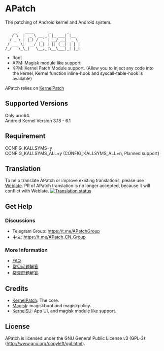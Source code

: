 # APatch

The patching of Android kernel and Android system.

``` shell
    _    ____       _       _     
   / \  |  _ \ __ _| |_ ___| |__  
  / _ \ | |_) / _` | __/ __| '_ \ 
 / ___ \|  __/ (_| | || (__| | | |
/_/   \_\_|   \__,_|\__\___|_| |_|
```

- Root
- APM: Magisk module like support
- KPM: Kernel Patch Module support. (Allow you to inject any code into the kernel, Kernel function inline-hook and syscall-table-hook is available)

APatch relies on [KernelPatch](https://github.com/bmax121/KernelPatch/)

## Supported Versions

Only arm64.  
Android Kernel Version 3.18 - 6.1

## Requirement

CONFIG_KALLSYMS=y  
CONFIG_KALLSYMS_ALL=y (CONFIG_KALLSYMS_ALL=n, Planned support)

## Translation
To help translate APatch or improve existing translations, please use [Weblate](https://hosted.weblate.org/engage/apatch/). PR of APatch translation is no longer accepted, because it will conflict with Weblate.
[![Translation status](https://hosted.weblate.org/widget/APatch/apatch/multi-auto.svg)](https://hosted.weblate.org/engage/APatch/)


## Get Help

### Discussions

- Telegram Group: <https://t.me/APatchGroup>
- 中文: <https://t.me/APatch_CN_Group>

### More Information

- [FAQ](docs/en/faq.md)
- [常见问题解答](docs/cn/faq_cn.md)
- [常見問題解答](docs/cn_tw/faq_cn_tw.md)

## Credits

- [KernelPatch](https://github.com/bmax121/KernelPatch/): The core.
- [Magisk](https://github.com/topjohnwu/Magisk): magiskboot and magiskpolicy.
- [KernelSU](https://github.com/tiann/KernelSU): App UI, and magisk module like support.

## License

APatch is licensed under the GNU General Public License v3 (GPL-3) (<http://www.gnu.org/copyleft/gpl.html>).  
